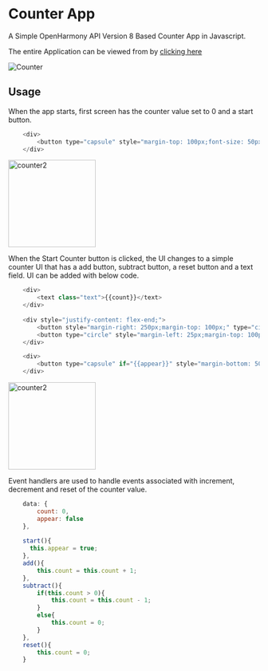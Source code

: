# Counter App
A Simple OpenHarmony API Version 8 Based Counter App in Javascript.

The entire Application can be viewed from by [clicking here](https://github.com/Applib-Learning/Counter-App)

![Counter](https://user-images.githubusercontent.com/71301091/173360659-63711bff-9dab-401f-bc66-9d170a07c84b.gif)


## Usage

When the app starts, first screen has the counter value set to 0 and a start button.

```js
    <div>
        <button type="capsule" style="margin-top: 100px;font-size: 50px;background-color: blueviolet;color: white;" if="{{!appear}}" on:click="start">Start Counter</button>
    </div>
```

<img width="175" alt="counter2" src="https://user-images.githubusercontent.com/71301091/173361827-ea69a6f2-1eda-4467-8d3e-7603e88bc787.jpg">

When the Start Counter button is clicked, the UI changes to a simple counter UI that has a add button, subtract button, a reset button and a text field. UI can be added with below code.

```js
    <div>
        <text class="text">{{count}}</text>
    </div>
    
    <div style="justify-content: flex-end;">
        <button style="margin-right: 250px;margin-top: 100px;" type="circle" if="{{appear}}" icon="/common/images/minus.png" on:click="subtract"></button>
        <button type="circle" style="margin-left: 25px;margin-top: 100px" if="{{appear}}" icon="/common/images/plus.png" on:click="add"></button>
    </div>

    <div>
        <button type="capsule" if="{{appear}}" style="margin-bottom: 50px;background-color: blueviolet;color: white;" on:click="reset">Reset</button>
    </div>
```

<img width="175" alt="counter2" src="https://user-images.githubusercontent.com/71301091/173362302-682ea732-1716-46b0-8ed0-8f4dcc9ccebf.png">

Event handlers are used to handle events associated with increment, decrement and reset of the counter value.
    
```js
    data: {
        count: 0,
        appear: false
    },
    
    start(){
      this.appear = true;
    },
    add(){
        this.count = this.count + 1;
    },
    subtract(){
        if(this.count > 0){
            this.count = this.count - 1;
        }
        else{
            this.count = 0;
        }
    },
    reset(){
        this.count = 0;
    }
```
